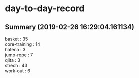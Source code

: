 # day-to-day-record  
## Summary  (2019-02-26 16:29:04.161134)  
basket : 35  
core-training : 14  
hatena : 3  
jump-rope : 7  
qiita : 3  
strech : 43  
work-out : 6  
